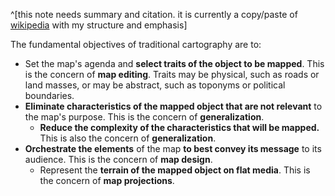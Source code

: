 ^[this note needs summary and citation. it is currently a copy/paste of [wikipedia](https://en.wikipedia.org/wiki/Cartography?wprov=sfti1) with my structure and emphasis]

The fundamental objectives of traditional cartography are to:
- Set the map's agenda and **select traits of the object to be mapped**. This is the concern of **map editing**. Traits may be physical, such as roads or land masses, or may be abstract, such as toponyms or political boundaries.
- **Eliminate characteristics of the mapped object that are not relevant** to the map's purpose. This is the concern of **generalization**.
    -  **Reduce the complexity of the characteristics that will be mapped.** This is also the concern of **generalization**.
- **Orchestrate the elements** of the map **to best convey its message** to its audience. This is the concern of **map design**.
    - Represent the **terrain of the mapped object on flat media**. This is the concern of **map projections**.